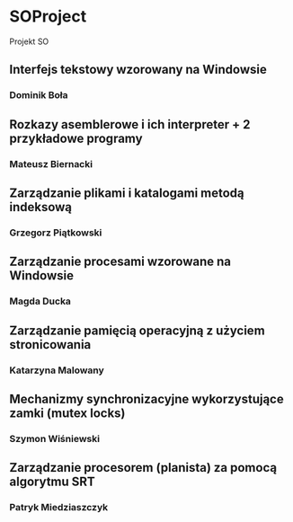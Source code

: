 # SOProject

Projekt SO

## Interfejs tekstowy wzorowany na Windowsie
### Dominik Boła

## Rozkazy asemblerowe i ich interpreter + 2 przykładowe programy
### Mateusz Biernacki

## Zarządzanie plikami i katalogami metodą indeksową
### Grzegorz Piątkowski

## Zarządzanie procesami wzorowane na Windowsie
### Magda Ducka

## Zarządzanie pamięcią operacyjną z użyciem stronicowania
### Katarzyna Malowany

## Mechanizmy synchronizacyjne wykorzystujące zamki (mutex locks)
### Szymon Wiśniewski

## Zarządzanie procesorem (planista) za pomocą algorytmu SRT
### Patryk Miedziaszczyk

